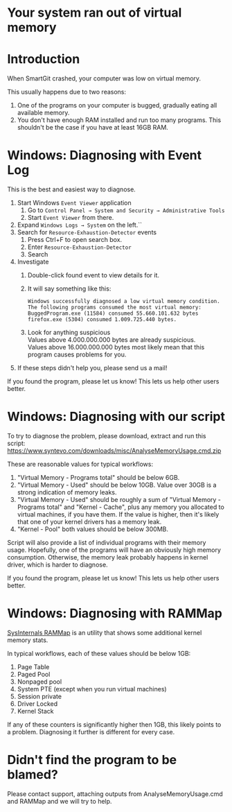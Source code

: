 # Your system ran out of virtual memory

# Introduction

When SmartGit crashed, your computer was low on virtual memory.

This usually happens due to two reasons:

1.  One of the programs on your computer is bugged, gradually eating all
    available memory.
2.  You don't have enough RAM installed and run too many programs. This
    shouldn't be the case if you have at least 16GB RAM.

# Windows: Diagnosing with Event Log

This is the best and easiest way to diagnose.

1.  Start Windows `Event Viewer` application
    1.  Go to
        `Control Panel → System and Security → Administrative Tools`
    2.  Start `Event Viewer` from there.
2.  Expand `Windows Logs → System` on the left.``
3.  Search for `Resource-Exhaustion-Detector` events  
    1.  Press Ctrl+F to open search box.
    2.  Enter `Resource-Exhaustion-Detector`
    3.  Search
4.  Investigate
    1.  Double-click found event to view details for it.

    2.  It will say something like this:



            Windows successfully diagnosed a low virtual memory condition.
            The following programs consumed the most virtual memory:
            BuggedProgram.exe (11584) consumed 55.660.101.632 bytes
            firefox.exe (5304) consumed 1.009.725.440 bytes.



    3.  Look for anything suspicious  
        Values above 4.000.000.000 bytes are already suspicious.  
        Values above 16.000.000.000 bytes most likely mean that this
        program causes problems for you.
5.  If these steps didn't help you, please send us a mail!



If you found the program, please let us know! This lets us help other
users better.



# Windows: Diagnosing with our script

To try to diagnose the problem, please download, extract and run this
script:  
<https://www.syntevo.com/downloads/misc/AnalyseMemoryUsage.cmd.zip>  
  
These are reasonable values for typical workflows:

1.  "Virtual Memory - Programs total" should be below 6GB.
2.  "Virtual Memory - Used" should be below 10GB. Value over 30GB is a
    strong indication of memory leaks.
3.  "Virtual Memory - Used" should be roughly a sum of "Virtual Memory -
    Programs total" and "Kernel - Cache", plus any memory you allocated
    to virtual machines, if you have them. If the value is higher, then
    it's likely that one of your kernel drivers has a memory leak.
4.  "Kernel - Pool" both values should be below 300MB.

Script will also provide a list of individual programs with their memory
usage. Hopefully, one of the programs will have an obviously high memory
consumption. Otherwise, the memory leak probably happens in kernel
driver, which is harder to diagnose.



If you found the program, please let us know! This lets us help other
users better.



# Windows: Diagnosing with RAMMap

[SysInternals RAMMap](https://docs.microsoft.com/en-us/sysinternals/downloads/rammap)
is an utility that shows some additional kernel memory stats.

In typical workflows, each of these values should be below 1GB:

1.  Page Table
2.  Paged Pool
3.  Nonpaged pool
4.  System PTE (except when you run virtual machines)
5.  Session private
6.  Driver Locked
7.  Kernel Stack

If any of these counters is significantly higher then 1GB, this likely
points to a problem. Diagnosing it further is different for every case.

# Didn't find the program to be blamed?

Please contact support, attaching outputs from AnalyseMemoryUsage.cmd
and RAMMap and we will try to help.
